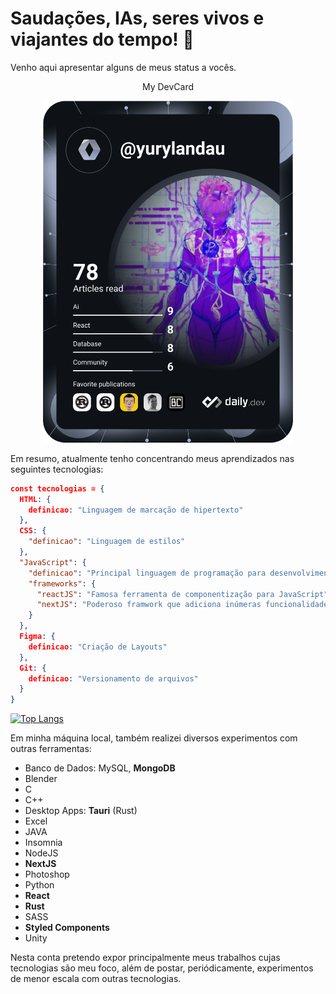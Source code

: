 # Saudações, IAs, seres vivos e viajantes do tempo! 🤖

Venho aqui apresentar alguns de meus status a vocês.
  <p align="center">My DevCard</p>  
<p align="center">
<a target="_blank" href="https://app.daily.dev/YuryLandau" ><img src="https://github.com/YuryLandau/YuryLandau/blob/main/devcard.svg"" width="400" alt="Yury Landau van Putten's Dev Card"/></a>
</p>

Em resumo, atualmente tenho concentrando meus aprendizados nas seguintes tecnologias: 

```json
const tecnologias = {
  HTML: { 
    definicao: "Linguagem de marcação de hipertexto" 
  },
  CSS: { 
    "definicao": "Linguagem de estilos" 
  },
  "JavaScript": {
    "definicao": "Principal linguagem de programação para desenvolvimento web front-end",
    "frameworks": {
      "reactJS": "Famosa ferramenta de componentização para JavaScript",
      "nextJS": "Poderoso framwork que adiciona inúmeras funcionalidades ao React, como a de gerenciar a renderização da aplicação entre o Servidor e o Cliente."
    }
  },
  Figma: { 
    definicao: "Criação de Layouts" 
  },
  Git: { 
    definicao: "Versionamento de arquivos" 
  }
}
```
[![Top Langs](https://github-readme-stats.vercel.app/api/top-langs/?username=YuryLandau)](https://github.com/YuryLandau/github-readme-stats) 

Em minha máquina local, também realizei diversos experimentos com outras ferramentas: 
- Banco de Dados: MySQL, __MongoDB__
- Blender
- C
- C++
- Desktop Apps: __Tauri__ (Rust)
- Excel
- JAVA
- Insomnia
- NodeJS
- __NextJS__
- Photoshop
- Python
- __React__
- __Rust__
- SASS
- __Styled Components__
- Unity

Nesta conta pretendo expor principalmente meus trabalhos cujas tecnologias são meu foco, além de postar, periódicamente, experimentos de menor escala com outras tecnologias.



